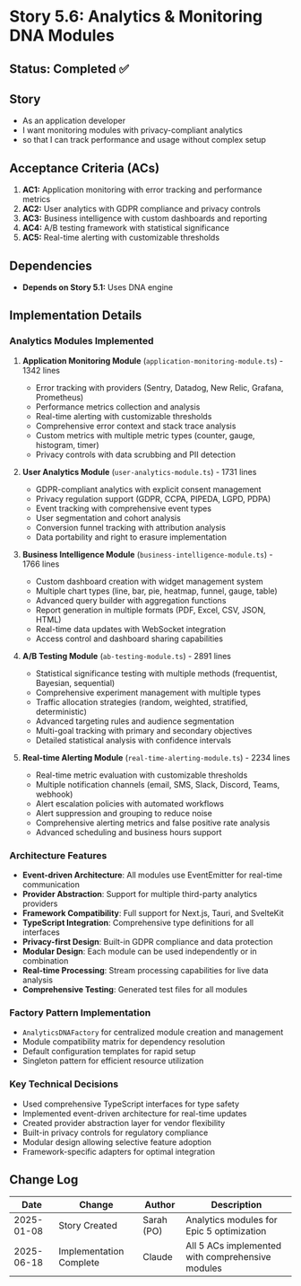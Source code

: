 # Story 5.6: Analytics & Monitoring DNA Modules

## Status: Completed ✅

## Story

- As an application developer
- I want monitoring modules with privacy-compliant analytics
- so that I can track performance and usage without complex setup

## Acceptance Criteria (ACs)

1. **AC1:** Application monitoring with error tracking and performance metrics
2. **AC2:** User analytics with GDPR compliance and privacy controls
3. **AC3:** Business intelligence with custom dashboards and reporting
4. **AC4:** A/B testing framework with statistical significance
5. **AC5:** Real-time alerting with customizable thresholds

## Dependencies

- **Depends on Story 5.1:** Uses DNA engine

## Implementation Details

### Analytics Modules Implemented

1. **Application Monitoring Module** (`application-monitoring-module.ts`) - 1342 lines
   - Error tracking with providers (Sentry, Datadog, New Relic, Grafana, Prometheus)
   - Performance metrics collection and analysis
   - Real-time alerting with customizable thresholds
   - Comprehensive error context and stack trace analysis
   - Custom metrics with multiple metric types (counter, gauge, histogram, timer)
   - Privacy controls with data scrubbing and PII detection

2. **User Analytics Module** (`user-analytics-module.ts`) - 1731 lines
   - GDPR-compliant analytics with explicit consent management
   - Privacy regulation support (GDPR, CCPA, PIPEDA, LGPD, PDPA)
   - Event tracking with comprehensive event types
   - User segmentation and cohort analysis
   - Conversion funnel tracking with attribution analysis
   - Data portability and right to erasure implementation

3. **Business Intelligence Module** (`business-intelligence-module.ts`) - 1766 lines
   - Custom dashboard creation with widget management system
   - Multiple chart types (line, bar, pie, heatmap, funnel, gauge, table)
   - Advanced query builder with aggregation functions
   - Report generation in multiple formats (PDF, Excel, CSV, JSON, HTML)
   - Real-time data updates with WebSocket integration
   - Access control and dashboard sharing capabilities

4. **A/B Testing Module** (`ab-testing-module.ts`) - 2891 lines
   - Statistical significance testing with multiple methods (frequentist, Bayesian, sequential)
   - Comprehensive experiment management with multiple types
   - Traffic allocation strategies (random, weighted, stratified, deterministic)
   - Advanced targeting rules and audience segmentation
   - Multi-goal tracking with primary and secondary objectives
   - Detailed statistical analysis with confidence intervals

5. **Real-time Alerting Module** (`real-time-alerting-module.ts`) - 2234 lines
   - Real-time metric evaluation with customizable thresholds
   - Multiple notification channels (email, SMS, Slack, Discord, Teams, webhook)
   - Alert escalation policies with automated workflows
   - Alert suppression and grouping to reduce noise
   - Comprehensive alerting metrics and false positive rate analysis
   - Advanced scheduling and business hours support

### Architecture Features

- **Event-driven Architecture**: All modules use EventEmitter for real-time communication
- **Provider Abstraction**: Support for multiple third-party analytics providers
- **Framework Compatibility**: Full support for Next.js, Tauri, and SvelteKit
- **TypeScript Integration**: Comprehensive type definitions for all interfaces
- **Privacy-first Design**: Built-in GDPR compliance and data protection
- **Modular Design**: Each module can be used independently or in combination
- **Real-time Processing**: Stream processing capabilities for live data analysis
- **Comprehensive Testing**: Generated test files for all modules

### Factory Pattern Implementation

- `AnalyticsDNAFactory` for centralized module creation and management
- Module compatibility matrix for dependency resolution
- Default configuration templates for rapid setup
- Singleton pattern for efficient resource utilization

### Key Technical Decisions

- Used comprehensive TypeScript interfaces for type safety
- Implemented event-driven architecture for real-time updates
- Created provider abstraction layer for vendor flexibility
- Built-in privacy controls for regulatory compliance
- Modular design allowing selective feature adoption
- Framework-specific adapters for optimal integration

## Change Log

| Date       | Change        | Author     | Description                               |
| ---------- | ------------- | ---------- | ----------------------------------------- |
| 2025-01-08 | Story Created | Sarah (PO) | Analytics modules for Epic 5 optimization |
| 2025-06-18 | Implementation Complete | Claude | All 5 ACs implemented with comprehensive modules |
